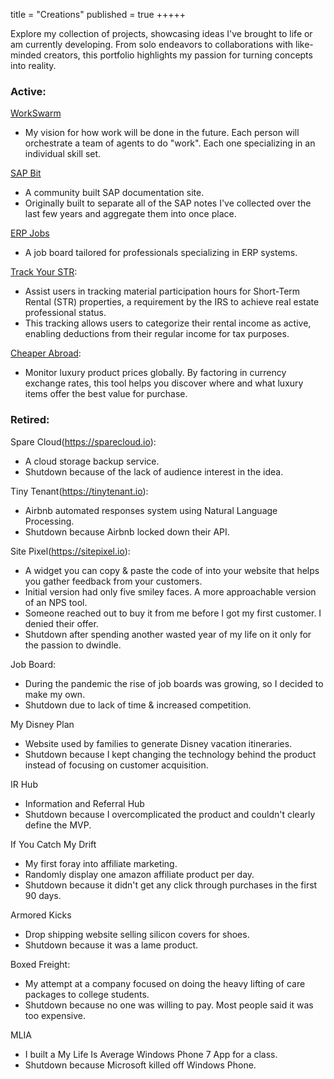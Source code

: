 title = "Creations"
published = true
+++++

Explore my collection of projects, showcasing ideas I've brought to life or am currently developing. From solo endeavors to collaborations with like-minded creators, this portfolio highlights my passion for turning concepts into reality.

### Active:

[WorkSwarm](https://workswarm.io)

 - My vision for how work will be done in the future. Each person will orchestrate a team of agents to do "work". Each one specializing in an individual skill set.

[SAP Bit](https://sapbit.io)

 - A community built SAP documentation site. 
 - Originally built to separate all of the SAP notes I've collected over the last few years and aggregate them into once place.

[ERP Jobs](https://erpjobs.io)

 - A job board tailored for professionals specializing in ERP systems.

[Track Your STR](https://trackyourstr.com):

 - Assist users in tracking material participation hours for Short-Term Rental (STR) properties, a requirement by the IRS to achieve real estate professional status.
 - This tracking allows users to categorize their rental income as active, enabling deductions from their regular income for tax purposes.

[Cheaper Abroad](https://cheaperabroad.io):

 - Monitor luxury product prices globally. By factoring in currency exchange rates, this tool helps you discover where and what luxury items offer the best value for purchase.


### Retired:

Spare Cloud(https://sparecloud.io):

 - A cloud storage backup service.
 - Shutdown because of the lack of audience interest in the idea.

Tiny Tenant(https://tinytenant.io):

 - Airbnb automated responses system using Natural Language Processing.
 - Shutdown because Airbnb locked down their API.

Site Pixel(https://sitepixel.io):

 - A widget you can copy & paste the code of into your website that helps you gather feedback from your customers.
 - Initial version had only five smiley faces. A more approachable version of an NPS tool.
 - Someone reached out to buy it from me before I got my first customer. I denied their offer.
 - Shutdown after spending another wasted year of my life on it only for the passion to dwindle.

Job Board:

 - During the pandemic the rise of job boards was growing, so I decided to make my own.
 - Shutdown due to lack of time & increased competition.

My Disney Plan

 - Website used by families to generate Disney vacation itineraries.
 - Shutdown because I kept changing the technology behind the product instead of focusing on customer acquisition.

IR Hub

 - Information and Referral Hub
 - Shutdown because I overcomplicated the product and couldn't clearly define the MVP.

If You Catch My Drift

 - My first foray into affiliate marketing.
 - Randomly display one amazon affiliate product per day.
 - Shutdown because it didn't get any click through purchases in the first 90 days.

Armored Kicks

 - Drop shipping website selling silicon covers for shoes.
 - Shutdown because it was a lame product.

Boxed Freight:

 - My attempt at a company focused on doing the heavy lifting of care packages to college students.
 - Shutdown because no one was willing to pay. Most people said it was too expensive.

MLIA

 - I built a My Life Is Average Windows Phone 7 App for a class.
 - Shutdown because Microsoft killed off Windows Phone.
